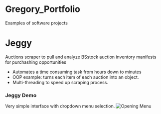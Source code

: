 # Gregory_Portfolio
Examples of software projects
# Jeggy
Auctions scraper to pull and analyze BSstock auction inventory manifests for purchashing opportunities

- Automates a time consuming task from hours down to minutes
- OOP example: turns each item of each auction into an object. 
- Multi-threading to speed up scraping process. 
### Jeggy Demo
Very simple interface with dropdown menu selection. 
![Opening Menu](https://user-images.githubusercontent.com/55643060/150057725-dc15fa99-da7a-4481-8a09-0cd3e919df7f.png)
